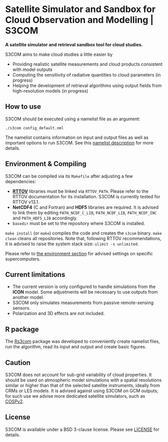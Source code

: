 
# Satellite Simulator and Sandbox for Cloud Observation and Modelling | S3COM

**A satellite simulator and retrieval sandbox tool for cloud studies.**

S3COM aims to make cloud studies a little easier by
- Providing realistic satellite measurements and cloud products consistent with model outputs
- Computing the sensitivity of radiative quantities to cloud parameters (in progress)
- Helping the development of retrieval algorithms using output fields from high-resolution models (in progress)

## How to use

S3COM should be executed using a namelist file as an argument:
```
./s3com config_default.nml
```

The namelist contains information on input and output files as well as important options to run S3COM. See this [namelist description](output.md) for more details.

## Environment & Compiling

S3COM can be compiled via its `Makefile` after adjusting a few dependencies:
- [**RTTOV**](https://nwp-saf.eumetsat.int/site/software/rttov) libraries must be linked via `RTTOV_PATH`. Please refer to the RTTOV documentation for its installation. S3COM is currently tested for RTTOV v13.1. 
- **NetCDF4** (C and Fortran) and **HDF5** libraries are required. It is advised to link them by editing `PATH_NCDF_C_LIB`, `PATH_NCDF_LIB`, `PATH_NCDF_INC` and `PATH_HDF5_LIB` accordingly. 
- `basedir`  must be set to the repository where S3COM is installed.

`make install` (or `make`) compiles the code and creates the `s3com` binary. `make clean` cleans all repositories. Note that, following RTTOV recommendations, it is advised to raise the system stack size: `ulimit -s unlimited`.

Please refer to [the environment section](Environment.md) for advised settings on specific supercomputers.

## Current limitations

- The current version is only configured to handle simulations from the **ICON** model. Some adjustments will be necessary to use outputs from another model. 
- S3COM only simulates measurements from passive remote-sensing sensors.
- Polarization and 3D effects are not included.

## R package

The [Rs3com](https://github.com/odrans/Rs3com) package was developed to conveniently create namelist files, run the algorithm, read its input and output and create basic figures.

## Caution

S3COM does not account for sub-grid variability of cloud properties. It should be used on atmospheric model simulations with a spatial resolutions similar or higher than that of the selected satellite instruments, ideally from CRMs or LES models. It is advised against using S3COM on GCM outputs; for such use we advise more dedicated satellite simulators, such as [COSPv2](https://github.com/CFMIP/COSPv2.0). 

## License

S3COM is available under a BSD 3-clause license.
Please see [LICENSE](LICENSE) for details.
